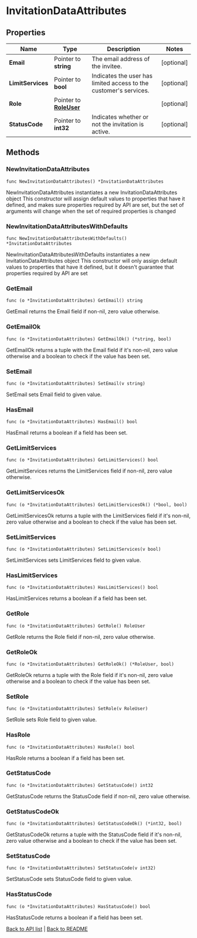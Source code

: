 # InvitationDataAttributes

## Properties

Name | Type | Description | Notes
------------ | ------------- | ------------- | -------------
**Email** | Pointer to **string** | The email address of the invitee. | [optional] 
**LimitServices** | Pointer to **bool** | Indicates the user has limited access to the customer&#39;s services. | [optional] 
**Role** | Pointer to [**RoleUser**](RoleUser.md) |  | [optional] 
**StatusCode** | Pointer to **int32** | Indicates whether or not the invitation is active. | [optional] 

## Methods

### NewInvitationDataAttributes

`func NewInvitationDataAttributes() *InvitationDataAttributes`

NewInvitationDataAttributes instantiates a new InvitationDataAttributes object
This constructor will assign default values to properties that have it defined,
and makes sure properties required by API are set, but the set of arguments
will change when the set of required properties is changed

### NewInvitationDataAttributesWithDefaults

`func NewInvitationDataAttributesWithDefaults() *InvitationDataAttributes`

NewInvitationDataAttributesWithDefaults instantiates a new InvitationDataAttributes object
This constructor will only assign default values to properties that have it defined,
but it doesn't guarantee that properties required by API are set

### GetEmail

`func (o *InvitationDataAttributes) GetEmail() string`

GetEmail returns the Email field if non-nil, zero value otherwise.

### GetEmailOk

`func (o *InvitationDataAttributes) GetEmailOk() (*string, bool)`

GetEmailOk returns a tuple with the Email field if it's non-nil, zero value otherwise
and a boolean to check if the value has been set.

### SetEmail

`func (o *InvitationDataAttributes) SetEmail(v string)`

SetEmail sets Email field to given value.

### HasEmail

`func (o *InvitationDataAttributes) HasEmail() bool`

HasEmail returns a boolean if a field has been set.

### GetLimitServices

`func (o *InvitationDataAttributes) GetLimitServices() bool`

GetLimitServices returns the LimitServices field if non-nil, zero value otherwise.

### GetLimitServicesOk

`func (o *InvitationDataAttributes) GetLimitServicesOk() (*bool, bool)`

GetLimitServicesOk returns a tuple with the LimitServices field if it's non-nil, zero value otherwise
and a boolean to check if the value has been set.

### SetLimitServices

`func (o *InvitationDataAttributes) SetLimitServices(v bool)`

SetLimitServices sets LimitServices field to given value.

### HasLimitServices

`func (o *InvitationDataAttributes) HasLimitServices() bool`

HasLimitServices returns a boolean if a field has been set.

### GetRole

`func (o *InvitationDataAttributes) GetRole() RoleUser`

GetRole returns the Role field if non-nil, zero value otherwise.

### GetRoleOk

`func (o *InvitationDataAttributes) GetRoleOk() (*RoleUser, bool)`

GetRoleOk returns a tuple with the Role field if it's non-nil, zero value otherwise
and a boolean to check if the value has been set.

### SetRole

`func (o *InvitationDataAttributes) SetRole(v RoleUser)`

SetRole sets Role field to given value.

### HasRole

`func (o *InvitationDataAttributes) HasRole() bool`

HasRole returns a boolean if a field has been set.

### GetStatusCode

`func (o *InvitationDataAttributes) GetStatusCode() int32`

GetStatusCode returns the StatusCode field if non-nil, zero value otherwise.

### GetStatusCodeOk

`func (o *InvitationDataAttributes) GetStatusCodeOk() (*int32, bool)`

GetStatusCodeOk returns a tuple with the StatusCode field if it's non-nil, zero value otherwise
and a boolean to check if the value has been set.

### SetStatusCode

`func (o *InvitationDataAttributes) SetStatusCode(v int32)`

SetStatusCode sets StatusCode field to given value.

### HasStatusCode

`func (o *InvitationDataAttributes) HasStatusCode() bool`

HasStatusCode returns a boolean if a field has been set.


[Back to API list](../README.md#documentation-for-api-endpoints) | [Back to README](../README.md)
